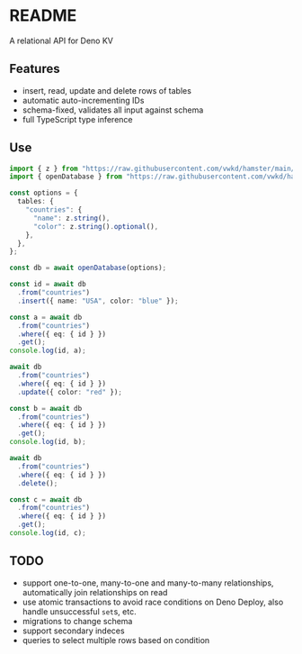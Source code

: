 # README

A relational API for Deno KV



## Features

- insert, read, update and delete rows of tables
- automatic auto-incrementing IDs
- schema-fixed, validates all input against schema
- full TypeScript type inference



## Use

```ts
import { z } from "https://raw.githubusercontent.com/vwkd/hamster/main/deps.ts";
import { openDatabase } from "https://raw.githubusercontent.com/vwkd/hamster/main/src/main.ts";

const options = {
  tables: {
    "countries": {
      "name": z.string(),
      "color": z.string().optional(),
    },
  },
};

const db = await openDatabase(options);

const id = await db
  .from("countries")
  .insert({ name: "USA", color: "blue" });

const a = await db
  .from("countries")
  .where({ eq: { id } })
  .get();
console.log(id, a);

await db
  .from("countries")
  .where({ eq: { id } })
  .update({ color: "red" });

const b = await db
  .from("countries")
  .where({ eq: { id } })
  .get();
console.log(id, b);

await db
  .from("countries")
  .where({ eq: { id } })
  .delete();

const c = await db
  .from("countries")
  .where({ eq: { id } })
  .get();
console.log(id, c);
```



## TODO

- support one-to-one, many-to-one and many-to-many relationships, automatically join relationships on read
- use atomic transactions to avoid race conditions on Deno Deploy, also handle unsuccessful `set`s, etc.
- migrations to change schema
- support secondary indeces
- queries to select multiple rows based on condition
